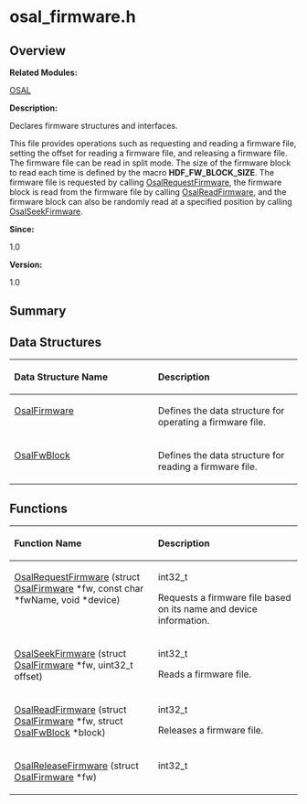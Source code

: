 # osal\_firmware.h<a name="ZH-CN_TOPIC_0000001054718101"></a>

## **Overview**<a name="section1859811124093526"></a>

**Related Modules:**

[OSAL](OSAL.md)

**Description:**

Declares firmware structures and interfaces. 

This file provides operations such as requesting and reading a firmware file, setting the offset for reading a firmware file, and releasing a firmware file. The firmware file can be read in split mode. The size of the firmware block to read each time is defined by the macro  **HDF\_FW\_BLOCK\_SIZE**. The firmware file is requested by calling  [OsalRequestFirmware](OSAL.md#ga428b9de7fb95a20ab9e25b47a7d4272c), the firmware block is read from the firmware file by calling  [OsalReadFirmware](OSAL.md#ga2b721d36c177786841cd05cecdb01034), and the firmware block can also be randomly read at a specified position by calling  [OsalSeekFirmware](OSAL.md#ga41ae4dade9246f3b30efd276cbd43474).

**Since:**

1.0

**Version:**

1.0

## **Summary**<a name="section1852145246093526"></a>

## Data Structures<a name="nested-classes"></a>

<a name="table1656155382093526"></a>
<table><thead align="left"><tr id="row212732704093526"><th class="cellrowborder" valign="top" width="50%" id="mcps1.1.3.1.1"><p id="p148666347093526"><a name="p148666347093526"></a><a name="p148666347093526"></a>Data Structure Name</p>
</th>
<th class="cellrowborder" valign="top" width="50%" id="mcps1.1.3.1.2"><p id="p719587701093526"><a name="p719587701093526"></a><a name="p719587701093526"></a>Description</p>
</th>
</tr>
</thead>
<tbody><tr id="row1652416593093526"><td class="cellrowborder" valign="top" width="50%" headers="mcps1.1.3.1.1 "><p id="p1267739668093526"><a name="p1267739668093526"></a><a name="p1267739668093526"></a><a href="OsalFirmware.md">OsalFirmware</a></p>
</td>
<td class="cellrowborder" valign="top" width="50%" headers="mcps1.1.3.1.2 "><p id="p2064804283093526"><a name="p2064804283093526"></a><a name="p2064804283093526"></a>Defines the data structure for operating a firmware file. </p>
</td>
</tr>
<tr id="row1725386135093526"><td class="cellrowborder" valign="top" width="50%" headers="mcps1.1.3.1.1 "><p id="p2132884992093526"><a name="p2132884992093526"></a><a name="p2132884992093526"></a><a href="OsalFwBlock.md">OsalFwBlock</a></p>
</td>
<td class="cellrowborder" valign="top" width="50%" headers="mcps1.1.3.1.2 "><p id="p370481522093526"><a name="p370481522093526"></a><a name="p370481522093526"></a>Defines the data structure for reading a firmware file. </p>
</td>
</tr>
</tbody>
</table>

## Functions<a name="func-members"></a>

<a name="table1148441678093526"></a>
<table><thead align="left"><tr id="row137941390093526"><th class="cellrowborder" valign="top" width="50%" id="mcps1.1.3.1.1"><p id="p1029802265093526"><a name="p1029802265093526"></a><a name="p1029802265093526"></a>Function Name</p>
</th>
<th class="cellrowborder" valign="top" width="50%" id="mcps1.1.3.1.2"><p id="p113164390093526"><a name="p113164390093526"></a><a name="p113164390093526"></a>Description</p>
</th>
</tr>
</thead>
<tbody><tr id="row694541348093526"><td class="cellrowborder" valign="top" width="50%" headers="mcps1.1.3.1.1 "><p id="p1540066994093526"><a name="p1540066994093526"></a><a name="p1540066994093526"></a><a href="OSAL.md#ga428b9de7fb95a20ab9e25b47a7d4272c">OsalRequestFirmware</a> (struct <a href="OsalFirmware.md">OsalFirmware</a> *fw, const char *fwName, void *device)</p>
</td>
<td class="cellrowborder" valign="top" width="50%" headers="mcps1.1.3.1.2 "><p id="p315965181093526"><a name="p315965181093526"></a><a name="p315965181093526"></a>int32_t&nbsp;</p>
<p id="p619781563093526"><a name="p619781563093526"></a><a name="p619781563093526"></a>Requests a firmware file based on its name and device information. </p>
</td>
</tr>
<tr id="row302551536093526"><td class="cellrowborder" valign="top" width="50%" headers="mcps1.1.3.1.1 "><p id="p715465592093526"><a name="p715465592093526"></a><a name="p715465592093526"></a><a href="OSAL.md#ga41ae4dade9246f3b30efd276cbd43474">OsalSeekFirmware</a> (struct <a href="OsalFirmware.md">OsalFirmware</a> *fw, uint32_t offset)</p>
</td>
<td class="cellrowborder" valign="top" width="50%" headers="mcps1.1.3.1.2 "><p id="p1206664929093526"><a name="p1206664929093526"></a><a name="p1206664929093526"></a>int32_t&nbsp;</p>
<p id="p260901368093526"><a name="p260901368093526"></a><a name="p260901368093526"></a>Reads a firmware file. </p>
</td>
</tr>
<tr id="row566556175093526"><td class="cellrowborder" valign="top" width="50%" headers="mcps1.1.3.1.1 "><p id="p1631701605093526"><a name="p1631701605093526"></a><a name="p1631701605093526"></a><a href="OSAL.md#ga2b721d36c177786841cd05cecdb01034">OsalReadFirmware</a> (struct <a href="OsalFirmware.md">OsalFirmware</a> *fw, struct <a href="OsalFwBlock.md">OsalFwBlock</a> *block)</p>
</td>
<td class="cellrowborder" valign="top" width="50%" headers="mcps1.1.3.1.2 "><p id="p686828386093526"><a name="p686828386093526"></a><a name="p686828386093526"></a>int32_t&nbsp;</p>
<p id="p1010985164093526"><a name="p1010985164093526"></a><a name="p1010985164093526"></a>Releases a firmware file. </p>
</td>
</tr>
<tr id="row1670399765093526"><td class="cellrowborder" valign="top" width="50%" headers="mcps1.1.3.1.1 "><p id="p1897350842093526"><a name="p1897350842093526"></a><a name="p1897350842093526"></a><a href="OSAL.md#gadfccddc78411a76ae8f4af4282da12f0">OsalReleaseFirmware</a> (struct <a href="OsalFirmware.md">OsalFirmware</a> *fw)</p>
</td>
<td class="cellrowborder" valign="top" width="50%" headers="mcps1.1.3.1.2 "><p id="p373991896093526"><a name="p373991896093526"></a><a name="p373991896093526"></a>int32_t&nbsp;</p>
</td>
</tr>
</tbody>
</table>

